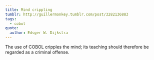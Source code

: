 ```yaml
---
title: Mind crippling
tumblr: http://guillermonkey.tumblr.com/post/3282136883
tags:
  - cobol
quote:
  author: Edsger W. Dijkstra
---
```


The use of COBOL cripples the mind; its teaching should therefore be regarded as a criminal offense.

